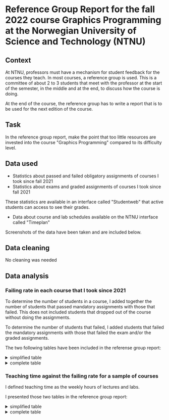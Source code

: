 # Reference Group Report for the fall 2022 course Graphics Programming at the Norwegian University of Science and Technology (NTNU) 

## Context

At NTNU, professors must have a mechanism for student feedback for the courses they teach. In most courses, a reference group is used. 
This is a committee of about 2 to 3 students that meet with the professor at the start of the semester, in the middle and at the end,
to discuss how the course is doing. 

At the end of the course, the reference group has to write a report that is to be used for the next edition of the course.

## Task

In the reference group report, make the point that too little resources are invested into the course "Graphics Programming" compared to its difficulty level.

## Data used

- Statistics about passed and failed obligatory assignments of courses I took since fall 2021
- Statistics about exams and graded assignments of courses I took since fall 2021

These statistics are available in an interface called "Studentweb" that active students can access to see their grades.
  
- Data about course and lab schedules available on the NTNU interface called "Timeplan"

Screenshots of the data have been taken and are included below. 

## Data cleaning

No cleaning was needed

## Data analysis

### Failing rate in each course that I took since 2021

To determine the number of students in a course, I added together the number of students that passed mandatory assignments with those that failed.
This does not included students that dropped out of the course without doing the assignments. 

To determine the number of students that failed, I added students that failed the mandatory assignments with those that failed the exam and/or the graded assignments.

The two following tables have been included in the referense group report: 

<details>
  <summary>simplified table</summary>
  
| Course Name | fail_rate |
| ----- | ----- |
| Graphics Programming | 52% |
| Web Technologies | 33% |
| Object-oriented Programming | 32% |
| Mathematics for Computer Science | 31% |
| Operating Systems | 28% |
| Algorithmic Methods | 27% |
| Mathematics for Programming | 26% |
| Fundamental Programming | 19% |
| Introduction to User-Centered Design | 7% |
| Examen philosophicum for Science and Technology | 6% |
| Cyber security and computer networks | 4% |
| Software Development | 0% |

</details>

<details>
  <summary>complete table</summary>

| Year | Semester | Course code | Course Name | num_students | num_fail | fail_rate |
| ----- | ----- | ----- | ----- | ----- | ----- | ----- |
| 2022 | AUTUMN | PROG2002 | Graphics Programming | 65 | 34 | 52% |
| 2022 | AUTUMN | PROG2053 | Web Technologies | 146 | 48 | 33% |
| 2022 | SPRING | PROG1003 | Object-oriented Programming | 180 | 58 | 32% |
| 2021 | AUTUMN | BMA1010 | Mathematics for Computer Science | 144 | 45 | 31% |
| 2022 | AUTUMN | IDATG2202 | Operating Systems | 156 | 44 | 28% |
| 2022 | AUTUMN | IDATG2102 | Algorithmic Methods | 124 | 33 | 27% |
| 2022 | SPRING | BMA1020 | Mathematics for Programming | 74 | 19 | 26% |
| 2021 | AUTUMN | PROG1001 | Fundamental Programming | 151 | 29 | 19% |
| 2021 | AUTUMN | IDG1362 | Introduction to User-Centered Design | 206 | 14 | 7% |
| 2022 | SPRING | EXPH0300 | Examen philosophicum for Science and Technology | 987 | 64 | 6% |
| 2021 | AUTUMN | IIKG1001 | Cyber security and computer networks | 101 | 4 | 4% |
| 2022 | SPRING | PROG1004 | Software Development | 134 | 0 | 0% |

</details>

### Teaching time against the failing rate for a sample of courses

I defined teaching time as the weekly hours of lectures and labs.

I presented those two tables in the reference group report:

<details>
  <summary>simplified table</summary>

| Course   | Weekly teaching time | fail_rate |
| ----- | ----- | ----- |
| Mathematics for Computer Science | 8 | 31% |
| Software Development | 6 | 0% |
| Cyber security and computer networks | 6 | 4% |
| Graphics Programming | 3 | 52% |

</details>

<details>
  <summary>complete table</summary>

| Course   | lecture_time | lab_time | total | fail_rate |
| ----- | ----- | ----- | ----- | ----- |
| Mathematics for Computer Science | 4 | 4 | 8 | 31% |
| Software Development | 4 | 2 | 6 | 0% |
| Cyber security and computer networks | 2 | 4 | 6 | 4% |
| Graphics Programming | 1 | 2 | 3 | 52% |
![image](https://github.com/ArnaudDuhamel/PortoflioDataAnalysis/assets/113102976/564707ad-aa9b-468d-8190-cf5d5849e78b)

</details>
